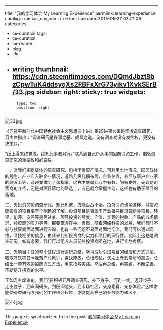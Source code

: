 
---
title: "我的学习体会  My Learning Experience"
permlink: learning-experience
catalog: true
toc_nav_num: true
toc: true
date: 2018-09-27 02:27:09
categories:
- cn-curation
tags:
- cn-curation
- cn-reader
- blog
- life
- writing
thumbnail: https://cdn.steemitimages.com/DQmdJbzt8bzCpwTuK4ddsyqXs2RBFxXrG73yikv1XvkSErB/33.jpg
sidebar:
    right:
        sticky: true
widgets:
    -
        type: toc
        position: right
---


![33.jpg](https://cdn.steemitimages.com/DQmdJbzt8bzCpwTuK4ddsyqXs2RBFxXrG73yikv1XvkSErB/33.jpg)

《习近平新时代中国特色社会主义思想三十讲》第29讲第六条是坚持调查研究，习主席指出：“调查研究是谋事之基、成事之道。没有调查就没有发言权，更没有决策权。”

“纸上得来终觉浅，绝知此事要躬行。”联系到自己所从事的招商引资工作，倍感调查研究的重要性和必要性。

一、对我们招商载体的调查研究，包括闲置资产情况、可利用土地情况，园区载体的规划、产业和入驻企业情况，道路几纵几横布局，企业位置，甚至与落户企业家的联系上等，必须要做到了如指掌，这样才能做到心中有数，胸有成竹，无论是对客商的介绍，还是对项目落地的筛选上，自己就会掌握主动，这样也有助于项目的落地。

二、对投资商的调查研究，知己知彼，方能百战不殆。招商引资也是这样，对投资商投资的项目要有个明确的了解。投资项目是否属于产业指导目录鼓励类项目、环评、能评、安评等是否过关、项目投资的额度、产值、实现的税收、产品的市场情况、投资商的实力等等，都要掌握在手。当然，随着网络科技的发展，我们有时不必与投资商面对面进行咨询，也有一些问题不易面对面地交流，我们可以通过网络，寻找相关的信息，由此来判断投资商的实力和项目的可行性。实际上这也是调查研究。如有必要，我们可以组成人员前往投资商所在地，进行实地考察。

三、对项目引进的整个过程进行调研总结，学习成功引进项目的经验和方式方法，吸取导致项目未能落户的教训，查找原因，总结经验，使之上升到理论的高度，总结出一套有效的招商方式方法，用来指导实践。然后再总结，再实践，不断完善，不断提升招商的水平。

正如习主席讲的，我们“要积极开展调查研究，扑下身子、沉到一线，迈开步子、走出院子，到车间码头，到田间地头，到市场社区，亲身察看、亲身体验。”这样才能使调查研究与我们的工作结合起来，才能提高自己的业务能力和水平。

![44.jpg](https://cdn.steemitimages.com/DQmNzGSuYMRapKwUn9kyH3tewEyaVAe7Wy251zvXzNAJaDJ/44.jpg)

- - -

This page is synchronized from the post: [我的学习体会  My Learning Experience](https://steemit.com/@bring/learning-experience)
